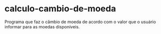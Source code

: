 # calculo-cambio-de-moeda
Programa que faz o câmbio de moeda de acordo com o valor que o usuário informar para as moedas disponíveis.
